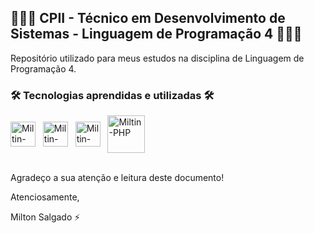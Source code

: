 ## 👨🏻‍💻 CPII - Técnico em Desenvolvimento de Sistemas - Linguagem de Programação 4 👨🏻‍💻

Repositório utilizado para meus estudos na disciplina de Linguagem de Programação 4.

### 🛠️ Tecnologias aprendidas e utilizadas 🛠️

<div class="technologies">
    <img align="center" alt="Miltin-HTML" height="40" width="40" src="https://cdn.jsdelivr.net/gh/devicons/devicon/icons/html5/html5-original.svg">
    &nbsp;
    <img align="center" alt="Miltin-CSS" height="40" width="40" src="https://cdn.jsdelivr.net/gh/devicons/devicon/icons/css3/css3-original.svg">
    &nbsp;
    <img align="center" alt="Miltin-JS" height="40" width="40" src="https://cdn.jsdelivr.net/gh/devicons/devicon/icons/javascript/javascript-original.svg">
    &nbsp;
    <img align="center" alt="Miltin-PHP" height="60" width="60" src="https://cdn.jsdelivr.net/gh/devicons/devicon/icons/php/php-original.svg">
</div>
<br>

Agradeço a sua atenção e leitura deste documento!

Atenciosamente,

Milton Salgado ⚡
